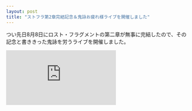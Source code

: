 ```yaml
---
layout: post
title: "ストフラ第2章完結記念＆鬼詠お疲れ様ライブを開催しました"
---
```

つい先日8月8日にロスト・フラグメントの第二章が無事に完結したので、その記念と書ききった鬼詠を労うライブを開催しました。

<iframe src="https://www.youtube.com/embed/52Zyvi-kmJI" title="【8/8はストフラの日】ストフラ第２章完結！＆鬼詠お疲れ様会配信｜個性派文庫" frameborder="0" allow="accelerometer; autoplay; clipboard-write; encrypted-media; gyroscope; picture-in-picture; web-share" referrerpolicy="strict-origin-when-cross-origin" allowfullscreen></iframe>
